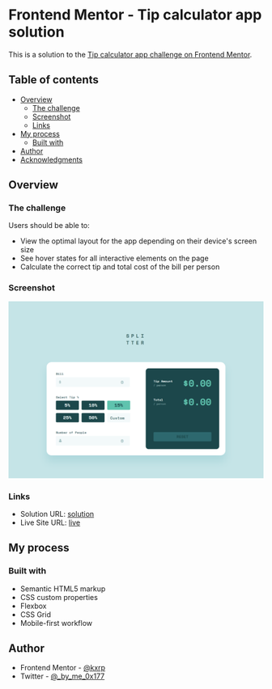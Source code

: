 # Frontend Mentor - Tip calculator app solution

This is a solution to the [Tip calculator app challenge on Frontend Mentor](https://www.frontendmentor.io/challenges/tip-calculator-app-ugJNGbJUX).

## Table of contents

- [Overview](#overview)
  - [The challenge](#the-challenge)
  - [Screenshot](#screenshot)
  - [Links](#links)
- [My process](#my-process)
  - [Built with](#built-with)
- [Author](#author)
- [Acknowledgments](#acknowledgments)

## Overview

### The challenge

Users should be able to:

- View the optimal layout for the app depending on their device's screen size
- See hover states for all interactive elements on the page
- Calculate the correct tip and total cost of the bill per person

### Screenshot

![shot](./images/shot.png)

### Links

- Solution URL: [solution](https://github.com/kxrn0/Tip-Calculator-App)
- Live Site URL: [live](https://kxrn0.github.io/Tip-Calculator-App/)

## My process

### Built with

- Semantic HTML5 markup
- CSS custom properties
- Flexbox
- CSS Grid
- Mobile-first workflow

## Author

- Frontend Mentor - [@kxrp](https://www.frontendmentor.io/profile/kxrn0)
- Twitter - [@_by_me_0x177](https://www.twitter.com/_by_me_0x177)